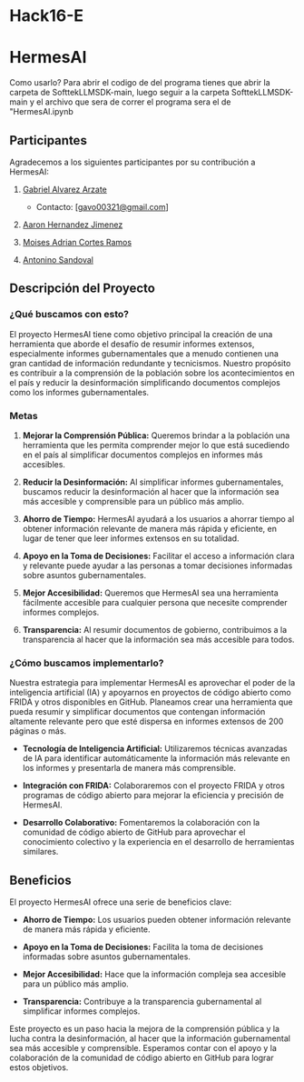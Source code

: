 # Hack16-E
# HermesAI
Como usarlo?
Para abrir el codigo de del programa tienes que abrir la carpeta de SofttekLLMSDK-main\, luego seguir a la carpeta 
SofttekLLMSDK-main y el archivo que sera de correr el programa sera el de "HermesAI.ipynb
## Participantes

Agradecemos a los siguientes participantes por su contribución a HermesAI:

1. [Gabriel Alvarez Arzate](@Gabo8912)
   - Contacto: [gavo00321@gmail.com]

2. [Aaron Hernandez Jimenez](@Aaron3312)


3. [Moises Adrian Cortes Ramos](@moisescortes)

4. [Antonino Sandoval](@AntoninoSandvl)

## Descripción del Proyecto

### ¿Qué buscamos con esto?

El proyecto HermesAI tiene como objetivo principal la creación de una herramienta que aborde el desafío de resumir informes extensos, especialmente informes gubernamentales que a menudo contienen una gran cantidad de información redundante y tecnicismos. Nuestro propósito es contribuir a la comprensión de la población sobre los acontecimientos en el país y reducir la desinformación simplificando documentos complejos como los informes gubernamentales.

### Metas

1. **Mejorar la Comprensión Pública:** Queremos brindar a la población una herramienta que les permita comprender mejor lo que está sucediendo en el país al simplificar documentos complejos en informes más accesibles.

2. **Reducir la Desinformación:** Al simplificar informes gubernamentales, buscamos reducir la desinformación al hacer que la información sea más accesible y comprensible para un público más amplio.

3. **Ahorro de Tiempo:** HermesAI ayudará a los usuarios a ahorrar tiempo al obtener información relevante de manera más rápida y eficiente, en lugar de tener que leer informes extensos en su totalidad.

4. **Apoyo en la Toma de Decisiones:** Facilitar el acceso a información clara y relevante puede ayudar a las personas a tomar decisiones informadas sobre asuntos gubernamentales.

5. **Mejor Accesibilidad:** Queremos que HermesAI sea una herramienta fácilmente accesible para cualquier persona que necesite comprender informes complejos.

6. **Transparencia:** Al resumir documentos de gobierno, contribuimos a la transparencia al hacer que la información sea más accesible para todos.

### ¿Cómo buscamos implementarlo?

Nuestra estrategia para implementar HermesAI es aprovechar el poder de la inteligencia artificial (IA) y apoyarnos en proyectos de código abierto como FRIDA y otros disponibles en GitHub. Planeamos crear una herramienta que pueda resumir y simplificar documentos que contengan información altamente relevante pero que esté dispersa en informes extensos de 200 páginas o más.

- **Tecnología de Inteligencia Artificial:** Utilizaremos técnicas avanzadas de IA para identificar automáticamente la información más relevante en los informes y presentarla de manera más comprensible.

- **Integración con FRIDA:** Colaboraremos con el proyecto FRIDA y otros programas de código abierto para mejorar la eficiencia y precisión de HermesAI.

- **Desarrollo Colaborativo:** Fomentaremos la colaboración con la comunidad de código abierto de GitHub para aprovechar el conocimiento colectivo y la experiencia en el desarrollo de herramientas similares.

## Beneficios

El proyecto HermesAI ofrece una serie de beneficios clave:

- **Ahorro de Tiempo:** Los usuarios pueden obtener información relevante de manera más rápida y eficiente.

- **Apoyo en la Toma de Decisiones:** Facilita la toma de decisiones informadas sobre asuntos gubernamentales.

- **Mejor Accesibilidad:** Hace que la información compleja sea accesible para un público más amplio.

- **Transparencia:** Contribuye a la transparencia gubernamental al simplificar informes complejos.

Este proyecto es un paso hacia la mejora de la comprensión pública y la lucha contra la desinformación, al hacer que la información gubernamental sea más accesible y comprensible. Esperamos contar con el apoyo y la colaboración de la comunidad de código abierto en GitHub para lograr estos objetivos.

